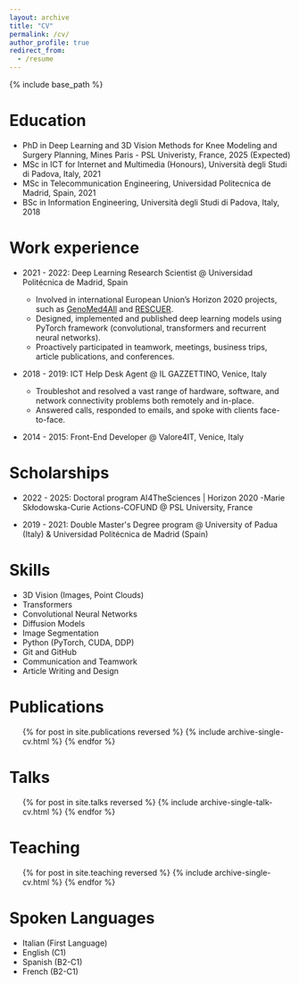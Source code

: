 ```yaml
---
layout: archive
title: "CV"
permalink: /cv/
author_profile: true
redirect_from:
  - /resume
---
```


{% include base_path %}

Education
======
* PhD in Deep Learning and 3D Vision Methods for Knee Modeling and Surgery Planning, Mines Paris - PSL Univeristy, France, 2025 (Expected)
* MSc in ICT for Internet and Multimedia (Honours), Università degli Studi di Padova, Italy, 2021
* MSc in Telecommunication Engineering, Universidad Politecnica de Madrid, Spain, 2021
* BSc in Information Engineering, Università degli Studi di Padova, Italy, 2018

Work experience
======
* 2021 - 2022: Deep Learning Research Scientist @ Universidad Politécnica de Madrid, Spain
  * Involved in international European Union’s Horizon 2020 projects, such as <a href='https://genomed4all.eu/'>GenoMed4All</a> and <a href='https://rescuerproject.eu/'>RESCUER</a>.
  * Designed, implemented and published deep learning models using PyTorch framework (convolutional, transformers and recurrent neural networks).
  * Proactively participated in teamwork, meetings, business trips, article publications, and conferences.

* 2018 - 2019: ICT Help Desk Agent @ IL GAZZETTINO, Venice, Italy
  * Troubleshot and resolved a vast range of hardware, software, and network connectivity problems both remotely and in-place.
  * Answered calls, responded to emails, and spoke with clients face-to-face.
  
* 2014 - 2015: Front-End Developer @ Valore4IT, Venice, Italy

Scholarships
======
* 2022 - 2025: Doctoral program AI4TheSciences | Horizon 2020 -Marie Skłodowska-Curie Actions-COFUND @ PSL University, France

* 2019 - 2021: Double Master's Degree program @ University of Padua (Italy) & Universidad Politécnica de Madrid (Spain)

Skills
======
* 3D Vision (Images, Point Clouds)
* Transformers
* Convolutional Neural Networks
* Diffusion Models
* Image Segmentation
* Python (PyTorch, CUDA, DDP)
* Git and GitHub
* Communication and Teamwork 
* Article Writing and Design 

Publications
======
  <ul>{% for post in site.publications reversed %}
    {% include archive-single-cv.html %}
  {% endfor %}</ul>
  
Talks
======
  <ul>{% for post in site.talks reversed %}
    {% include archive-single-talk-cv.html  %}
  {% endfor %}</ul>
  
Teaching
======
  <ul>{% for post in site.teaching reversed %}
    {% include archive-single-cv.html %}
  {% endfor %}</ul>

Spoken Languages
======
  <ul>
    <li>Italian (First Language)</li>
    <li>English (C1)</li>
    <li>Spanish (B2-C1)</li>
    <li>French (B2-C1)</li>
  </ul>
